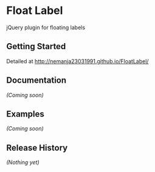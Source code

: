 # Float Label

jQuery plugin for floating labels

## Getting Started
Detailed at http://nemanja23031991.github.io/FloatLabel/

## Documentation
_(Coming soon)_

## Examples
_(Coming soon)_

## Release History
_(Nothing yet)_
